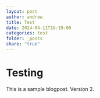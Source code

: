 ```yaml
---
layout: post
author: andrew
title: Test
date: 2024-04-11T16:19:00
categories: test
folder: _posts
share: "true"
---
```

# Testing
This is a sample blogpost. Version 2.